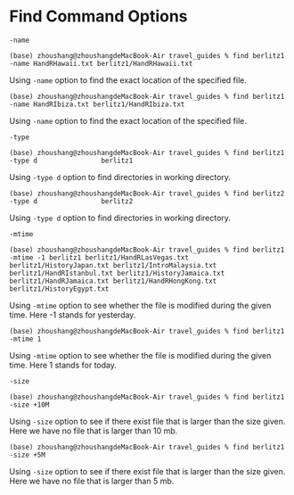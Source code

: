 # Find Command Options

`-name`

`(base) zhoushang@zhoushangdeMacBook-Air travel_guides % find berlitz1 -name HandRHawaii.txt
berlitz1/HandRHawaii.txt`

Using `-name` option to find the exact location of the specified file.

`(base) zhoushang@zhoushangdeMacBook-Air travel_guides % find berlitz1 -name HandRIbiza.txt
berlitz1/HandRIbiza.txt`

Using `-name` option to find the exact location of the specified file.

`-type`

`(base) zhoushang@zhoushangdeMacBook-Air travel_guides % find berlitz1 -type d               
berlitz1`

Using `-type d` option to find directories in working directory.

`(base) zhoushang@zhoushangdeMacBook-Air travel_guides % find berlitz2 -type d               
berlitz2`

Using `-type d` option to find directories in working directory.

`-mtime`

`(base) zhoushang@zhoushangdeMacBook-Air travel_guides % find berlitz1 -mtime -1
berlitz1
berlitz1/HandRLasVegas.txt
berlitz1/HistoryJapan.txt
berlitz1/IntroMalaysia.txt
berlitz1/HandRIstanbul.txt
berlitz1/HistoryJamaica.txt
berlitz1/HandRJamaica.txt
berlitz1/HandRHongKong.txt
berlitz1/HistoryEgypt.txt`

Using `-mtime` option to see whether the file is modified during the given time. Here -1 stands for yesterday.

`(base) zhoushang@zhoushangdeMacBook-Air travel_guides % find berlitz1 -mtime 1
 `

Using `-mtime` option to see whether the file is modified during the given time. Here 1 stands for today.

`-size`

`(base) zhoushang@zhoushangdeMacBook-Air travel_guides % find berlitz1 -size +10M
`

Using `-size` option to see if there exist file that is larger than the size given. Here we have no file that is larger than 10 mb.

`(base) zhoushang@zhoushangdeMacBook-Air travel_guides % find berlitz1 -size +5M
`

Using `-size` option to see if there exist file that is larger than the size given. Here we have no file that is larger than 5 mb.